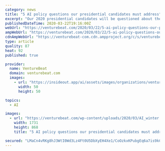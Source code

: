 ```yaml
---
category: news
title: "5 AI policy questions our presidential candidates must address"
excerpt: "Our 2020 presidential candidates will be questioned about their stance on artificial intelligence (AI) policy, especially with regard to the job displacement AI could cause in manufacturing, transportation, and other industries. An over-regulation of AI could hand technical superiority to countries like China and Russia, leading to a ripple ..."
publishedDateTime: 2020-03-22T19:16:00Z
webUrl: "https://venturebeat.com/2020/03/22/5-ai-policy-questions-our-presidential-candidates-must-address/"
ampWebUrl: "https://venturebeat.com/2020/03/22/5-ai-policy-questions-our-presidential-candidates-must-address/amp/"
cdnAmpWebUrl: "https://venturebeat-com.cdn.ampproject.org/c/s/venturebeat.com/2020/03/22/5-ai-policy-questions-our-presidential-candidates-must-address/amp/"
type: article
quality: 87
heat: 92
published: true

provider:
  name: VentureBeat
  domain: venturebeat.com
  images:
    - url: "https://insideout.app/ai/assets/images/organizations/venturebeat.com-50x50.jpg"
      width: 50
      height: 50

topics:
  - AI

images:
  - url: "https://venturebeat.com/wp-content/uploads/2020/03/AI_winter.jpg?fit=1731%2C868&strip=all"
    width: 1731
    height: 868
    title: "5 AI policy questions our presidential candidates must address"

secured: "LMaCn4vRKg8hJ3WtI0Wd3Lz4Ft0U5DbXyEH4Xe1/CoOzkxKPubgEq6a7is9kClrgfjtLQdDVh0Dtsk/X7EXBYzw71ZSqrnJW39/y72PwVrjkSNBRuh//DBISMprzzdju5cBF3fVpmGy5anLB9v/UFHyrqqPhQg0y0/S1qy0vCXNgfd7/J8Far546YzW2MIRdthwUOccXFsT1LqDyptUboHEdu4z+ySJbT0DEBqE2G4m//NjlHE2nl3HYMSOeEFocDXKM7AEp8iqQ4M2qKEHM5eQkaaDU4RxKz3qd4jnJemFlN9eRTEZ5kM0EEr6bmqHx/US+pELxrpIHOvKqDIdqI8Wtbha6RptuqwMvTHqPlRs1zSImvpMJkE+6dev/c6Vha/UsvB8ruRapSgn8qEJIvuestHF33r/WvWXwLwrRWkHDgBH3FPs+eWSUBg/dzWtEV6EkRXDP7UYGFtn+39jm85dAnoWEM05IWVK7jv+KkVE=;f5TMT1kXOKb6+fr0zHGFKw=="
---
```


